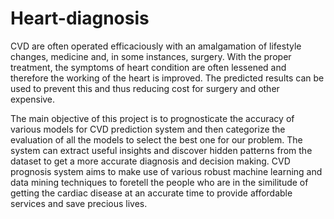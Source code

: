 # Heart-diagnosis
CVD are often operated efficaciously with an amalgamation of lifestyle changes,
medicine and, in some instances, surgery. With the proper treatment, the symptoms of
heart condition are often lessened and therefore the working of the heart is improved.
The predicted results can be used to prevent this and thus reducing cost for surgery and
other expensive.

The main objective of this project is to prognosticate the accuracy of various models
for CVD prediction system and then categorize the evaluation of all the models to
select the best one for our problem. The system can extract useful insights and
discover hidden patterns from the dataset to get a more accurate diagnosis and
decision making. CVD prognosis system aims to make use of various robust machine
learning and data mining techniques to foretell the people who are in the similitude of
getting the cardiac disease at an accurate time to provide affordable services and save
precious lives. 
